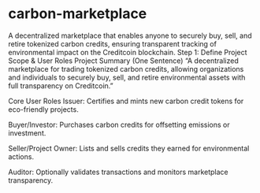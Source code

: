 # carbon-marketplace
A decentralized marketplace that enables anyone to securely buy, sell, and retire tokenized carbon credits, ensuring transparent tracking of environmental impact on the Creditcoin blockchain.
Step 1: Define Project Scope & User Roles
Project Summary (One Sentence)
“A decentralized marketplace for trading tokenized carbon credits, allowing organizations and individuals to securely buy, sell, and retire environmental assets with full transparency on Creditcoin.”

Core User Roles
Issuer: Certifies and mints new carbon credit tokens for eco-friendly projects.

Buyer/Investor: Purchases carbon credits for offsetting emissions or investment.

Seller/Project Owner: Lists and sells credits they earned for environmental actions.

Auditor: Optionally validates transactions and monitors marketplace transparency.
